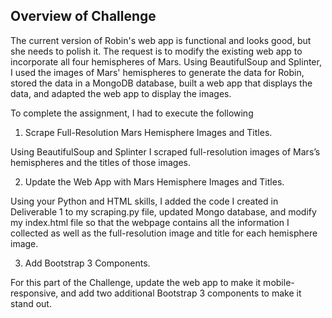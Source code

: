 ## Overview of Challenge ##
The current version of Robin's web app is functional and looks good, but she needs to polish it. The request is to modify the existing web app to incorporate all four hemispheres of Mars. Using BeautifulSoup and Splinter, I used the images of Mars' hemispheres to generate the data for Robin, stored the data in a MongoDB database, built a web app that displays the data, and adapted the web app to display the images.

To complete the assignment, I had to execute the following 


  1.	Scrape Full-Resolution Mars Hemisphere Images and Titles. 
   
  Using BeautifulSoup and Splinter I scraped full-resolution images of Mars’s hemispheres and the titles of those images.


  2.	Update the Web App with Mars Hemisphere Images and Titles.
  
  Using your Python and HTML skills, I added the code I created in Deliverable 1 to my scraping.py file, updated Mongo database,  and modify my index.html file so that the webpage contains all the information I collected as well as the full-resolution image and title for each hemisphere image.

  3.	Add Bootstrap 3 Components.
  
  For this part of the Challenge, update the web app to make it mobile-responsive, and add two additional Bootstrap 3 components to make it stand out.
